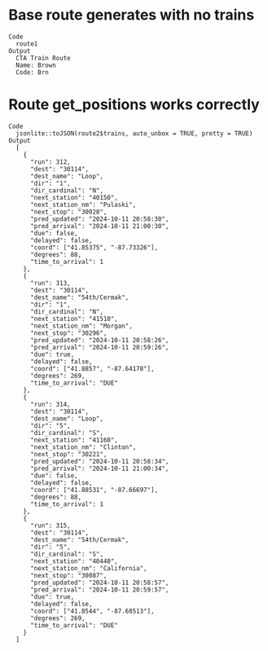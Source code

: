 # Base route generates with no trains

    Code
      route1
    Output
      CTA Train Route
      Name: Brown
      Code: Brn

# Route get_positions works correctly

    Code
      jsonlite::toJSON(route2$trains, auto_unbox = TRUE, pretty = TRUE)
    Output
      [
        {
          "run": 312,
          "dest": "30114",
          "dest_name": "Loop",
          "dir": "1",
          "dir_cardinal": "N",
          "next_station": "40150",
          "next_station_nm": "Pulaski",
          "next_stop": "30028",
          "pred_updated": "2024-10-11 20:58:30",
          "pred_arrival": "2024-10-11 21:00:30",
          "due": false,
          "delayed": false,
          "coord": ["41.85375", "-87.73326"],
          "degrees": 88,
          "time_to_arrival": 1
        },
        {
          "run": 313,
          "dest": "30114",
          "dest_name": "54th/Cermak",
          "dir": "1",
          "dir_cardinal": "N",
          "next_station": "41510",
          "next_station_nm": "Morgan",
          "next_stop": "30296",
          "pred_updated": "2024-10-11 20:58:26",
          "pred_arrival": "2024-10-11 20:59:26",
          "due": true,
          "delayed": false,
          "coord": ["41.8857", "-87.64178"],
          "degrees": 269,
          "time_to_arrival": "DUE"
        },
        {
          "run": 314,
          "dest": "30114",
          "dest_name": "Loop",
          "dir": "5",
          "dir_cardinal": "S",
          "next_station": "41160",
          "next_station_nm": "Clinton",
          "next_stop": "30221",
          "pred_updated": "2024-10-11 20:58:34",
          "pred_arrival": "2024-10-11 21:00:34",
          "due": false,
          "delayed": false,
          "coord": ["41.88531", "-87.66697"],
          "degrees": 88,
          "time_to_arrival": 1
        },
        {
          "run": 315,
          "dest": "30114",
          "dest_name": "54th/Cermak",
          "dir": "5",
          "dir_cardinal": "S",
          "next_station": "40440",
          "next_station_nm": "California",
          "next_stop": "30087",
          "pred_updated": "2024-10-11 20:58:57",
          "pred_arrival": "2024-10-11 20:59:57",
          "due": true,
          "delayed": false,
          "coord": ["41.8544", "-87.68513"],
          "degrees": 269,
          "time_to_arrival": "DUE"
        }
      ] 


